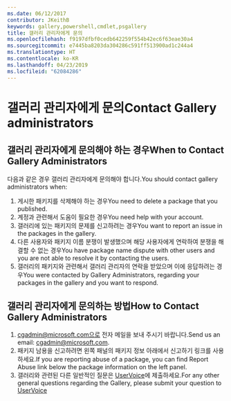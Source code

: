 ```yaml
---
ms.date: 06/12/2017
contributor: JKeithB
keywords: gallery,powershell,cmdlet,psgallery
title: 갤러리 관리자에게 문의
ms.openlocfilehash: f9197dfbf0cedb642259f554b42ec6f63eae30a4
ms.sourcegitcommit: e7445ba8203da304286c591ff513900ad1c244a4
ms.translationtype: HT
ms.contentlocale: ko-KR
ms.lasthandoff: 04/23/2019
ms.locfileid: "62084286"
---
```

# <a name="contact-gallery-administrators"></a><span data-ttu-id="3ca40-103">갤러리 관리자에게 문의</span><span class="sxs-lookup"><span data-stu-id="3ca40-103">Contact Gallery administrators</span></span>

## <a name="when-to-contact-gallery-administrators"></a><span data-ttu-id="3ca40-104">갤러리 관리자에게 문의해야 하는 경우</span><span class="sxs-lookup"><span data-stu-id="3ca40-104">When to Contact Gallery Administrators</span></span>

<span data-ttu-id="3ca40-105">다음과 같은 경우 갤러리 관리자에게 문의해야 합니다.</span><span class="sxs-lookup"><span data-stu-id="3ca40-105">You should contact gallery administrators when:</span></span>

1. <span data-ttu-id="3ca40-106">게시한 패키지를 삭제해야 하는 경우</span><span class="sxs-lookup"><span data-stu-id="3ca40-106">You need to delete a package that you published.</span></span>
2. <span data-ttu-id="3ca40-107">계정과 관련해서 도움이 필요한 경우</span><span class="sxs-lookup"><span data-stu-id="3ca40-107">You need help with your account.</span></span>
3. <span data-ttu-id="3ca40-108">갤러리에 있는 패키지의 문제를 신고하려는 경우</span><span class="sxs-lookup"><span data-stu-id="3ca40-108">You want to report an issue in the packages in the gallery.</span></span>
4. <span data-ttu-id="3ca40-109">다른 사용자와 패키지 이름 분쟁이 발생했으며 해당 사용자에게 연락하여 분쟁을 해결할 수 없는 경우</span><span class="sxs-lookup"><span data-stu-id="3ca40-109">You have package name dispute with other users and you are not able to resolve it by contacting the users.</span></span>
5. <span data-ttu-id="3ca40-110">갤러리의 패키지와 관련해서 갤러리 관리자의 연락을 받았으며 이에 응답하려는 경우</span><span class="sxs-lookup"><span data-stu-id="3ca40-110">You were contacted by Gallery Administrators, regarding your packages in the gallery and you want to respond.</span></span>

## <a name="how-to-contact-gallery-administrators"></a><span data-ttu-id="3ca40-111">갤러리 관리자에게 문의하는 방법</span><span class="sxs-lookup"><span data-stu-id="3ca40-111">How to Contact Gallery Administrators</span></span>

1. <span data-ttu-id="3ca40-112">cgadmin@microsoft.com으로 전자 메일을 보내 주시기 바랍니다.</span><span class="sxs-lookup"><span data-stu-id="3ca40-112">Send us an email: cgadmin@microsoft.com.</span></span>
2. <span data-ttu-id="3ca40-113">패키지 남용을 신고하려면 왼쪽 패널의 패키지 정보 아래에서 신고하기 링크를 사용하세요.</span><span class="sxs-lookup"><span data-stu-id="3ca40-113">If you are reporting abuse of a package, you can find Report Abuse link below the package information on the left panel.</span></span>
3. <span data-ttu-id="3ca40-114">갤러리와 관련된 다른 일반적인 질문은 [UserVoice](http://windowsserver.uservoice.com/forums/301869-powershell)에 제출하세요.</span><span class="sxs-lookup"><span data-stu-id="3ca40-114">For any other general questions regarding the Gallery, please submit your question to [UserVoice](http://windowsserver.uservoice.com/forums/301869-powershell)</span></span>
